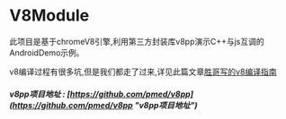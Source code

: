 # V8Module
此项目是基于chromeV8引擎,利用第三方封装库v8pp演示C++与js互调的AndroidDemo示例。

v8编译过程有很多坑,但是我们都走了过来,详见此篇文章[胜哥写的v8编译指南](https://cstsinghua.github.io/2018/04/04/%E6%9E%84%E5%BB%BAv8%20engine%E6%8C%87%E5%8D%97/)
##### v8pp项目地址 : [https://github.com/pmed/v8pp](https://github.com/pmed/v8pp "v8pp项目地址")
